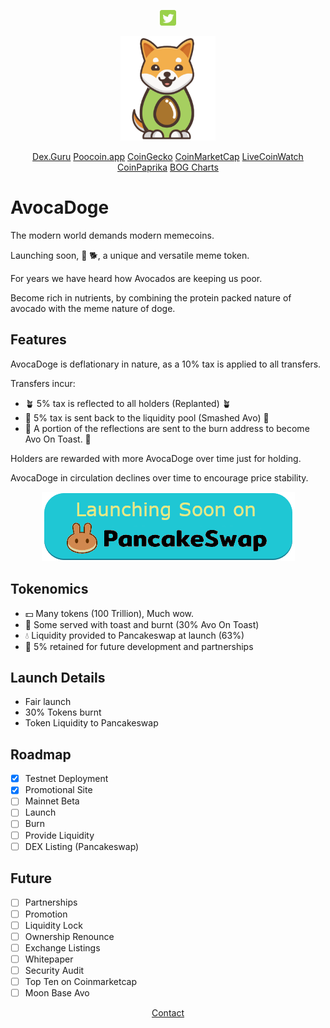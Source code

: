 
<div id="social" align="center"><p>
<a href="http://twitter.com/DogeAvoca?utm_source=avocadoge.net"><img src="social/twitter.png" width="5%" /></a>
</p></div>

<div align="center"><img src="avocadoge.svg" width="30%" alt="avocadoge logo" /></div>

<div align="center"><p>
<a href="https://dex.guru/token/0x2260fac5e5542a773aa44fbcfedf7c193bc2c599-eth?utm_source=avocadoge.net">Dex.Guru</a>
<a href="https://">Poocoin.app</a>
<a href="https://">CoinGecko</a>
<a href="https://">CoinMarketCap</a>
<a href="https://">LiveCoinWatch</a>
<a href="https://">CoinPaprika</a>
<a href="https://charts.bogged.finance/0xAe2DF9F730c54400934c06a17462c4C08a06ED8?utm_source=avocadoge.net">BOG Charts</a>
</p></div>

# AvocaDoge

The modern world demands modern memecoins.

Launching soon, 🥑 🐕, a unique and versatile meme token.

For years we have heard how Avocados are keeping us poor. 

Become rich in nutrients, by combining the protein packed nature of avocado with the meme nature of doge.

## Features

AvocaDoge is deflationary in nature, as a 10% tax is applied to all transfers.

Transfers incur:
  
* 🪴 5% tax is reflected  to all holders (Replanted) 🪴
* 🔨 5% tax is sent back to the liquidity pool (Smashed Avo) 🔨
* 🍞 A portion of the reflections are sent to the burn address to become Avo On Toast. 🍞
  
Holders are rewarded with more AvocaDoge over time just for holding.

AvocaDoge in circulation declines over time to encourage price stability.

<div align="center"><img src="pancakeswap.png" /></div>

## Tokenomics

* 💵 Many tokens (100 Trillion), Much wow.
* 🍞 Some served with toast and burnt (30% Avo On Toast)
* 💧 Liquidity provided to Pancakeswap at launch (63%)
* 🤝 5% retained for future development and partnerships

## Launch Details

* Fair launch
* 30% Tokens burnt
* Token Liquidity to Pancakeswap

## Roadmap

* [x] Testnet Deployment
* [x] Promotional Site
* [ ] Mainnet Beta
* [ ] Launch
* [ ] Burn
* [ ] Provide Liquidity
* [ ] DEX Listing (Pancakeswap)

## Future

* [ ] Partnerships
* [ ] Promotion
* [ ] Liquidity Lock
* [ ] Ownership Renounce
* [ ] Exchange Listings
* [ ] Whitepaper
* [ ] Security Audit
* [ ] Top Ten on Coinmarketcap
* [ ] Moon Base Avo

<div align="center"><p>
<a href="mailto:avocadogetoken@gmail.com">Contact</a>
</p>
</div>
